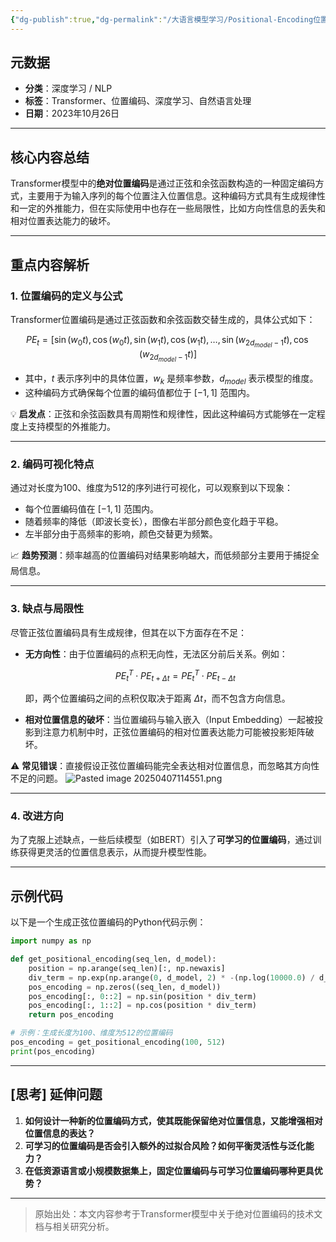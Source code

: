 ```yaml
---
{"dg-publish":true,"dg-permalink":"/大语言模型学习/Positional-Encoding位置编码/Transformer绝对位置编码详解与改进分析","dg-home":false,"dg-description":"在此输入笔记的描述","dg-hide":false,"dg-hide-title":false,"dg-show-backlinks":true,"dg-show-local-graph":true,"dg-show-inline-title":true,"dg-pinned":false,"dg-passphrase":"在此输入访问密码","dg-enable-mathjax":false,"dg-enable-mermaid":false,"dg-enable-uml":false,"dg-note-icon":0,"dg-enable-dataview":false,"tags":["NLP"],"permalink":"/大语言模型学习/Positional-Encoding位置编码/Transformer绝对位置编码详解与改进分析/","dgShowBacklinks":true,"dgShowLocalGraph":true,"dgShowInlineTitle":true,"dgPassFrontmatter":true,"noteIcon":0,"created":"2025-04-07T11:44:14.526+08:00","updated":"2025-04-07T11:45:52.547+08:00"}
---
```




## 元数据
- **分类**：深度学习 / NLP
- **标签**：Transformer、位置编码、深度学习、自然语言处理
- **日期**：2023年10月26日

---



## 核心内容总结
Transformer模型中的**绝对位置编码**是通过正弦和余弦函数构造的一种固定编码方式，主要用于为输入序列的每个位置注入位置信息。这种编码方式具有生成规律性和一定的外推能力，但在实际使用中也存在一些局限性，比如方向性信息的丢失和相对位置表达能力的破坏。

---



## 重点内容解析

### 1. **位置编码的定义与公式**
Transformer位置编码是通过正弦函数和余弦函数交替生成的，具体公式如下：

$$
PE_t = [\sin(w_0 t), \cos(w_0 t), \sin(w_1 t), \cos(w_1 t), \ldots, \sin(w_{2d_{model}-1} t), \cos(w_{2d_{model}-1} t)]
$$

- 其中，$t$ 表示序列中的具体位置，$w_k$ 是频率参数，$d_{model}$ 表示模型的维度。
- 这种编码方式确保每个位置的编码值都位于 $[-1, 1]$ 范围内。

💡 **启发点**：正弦和余弦函数具有周期性和规律性，因此这种编码方式能够在一定程度上支持模型的外推能力。

---


### 2. **编码可视化特点**
通过对长度为100、维度为512的序列进行可视化，可以观察到以下现象：
- 每个位置编码值在 $[-1, 1]$ 范围内。
- 随着频率的降低（即波长变长），图像右半部分颜色变化趋于平稳。
- 左半部分由于高频率的影响，颜色交替更为频繁。

📈 **趋势预测**：频率越高的位置编码对结果影响越大，而低频部分主要用于捕捉全局信息。

---


### 3. **缺点与局限性**
尽管正弦位置编码具有生成规律，但其在以下方面存在不足：
- **无方向性**：由于位置编码的点积无向性，无法区分前后关系。例如：
  
  $$
  PE_t^T \cdot PE_{t+\Delta t} = PE_t^T \cdot PE_{t-\Delta t}
  $$

  即，两个位置编码之间的点积仅取决于距离 $\Delta t$，而不包含方向信息。

- **相对位置信息的破坏**：当位置编码与输入嵌入（Input Embedding）一起被投影到注意力机制中时，正弦位置编码的相对位置表达能力可能被投影矩阵破坏。

⚠ **常见错误**：直接假设正弦位置编码能完全表达相对位置信息，而忽略其方向性不足的问题。
![Pasted image 20250407114551.png](/img/user/%E9%99%84%E4%BB%B6/Pasted%20image%2020250407114551.png)

---


### 4. **改进方向**
为了克服上述缺点，一些后续模型（如BERT）引入了**可学习的位置编码**，通过训练获得更灵活的位置信息表示，从而提升模型性能。

---



## 示例代码
以下是一个生成正弦位置编码的Python代码示例：

```python
import numpy as np

def get_positional_encoding(seq_len, d_model):
    position = np.arange(seq_len)[:, np.newaxis]
    div_term = np.exp(np.arange(0, d_model, 2) * -(np.log(10000.0) / d_model))
    pos_encoding = np.zeros((seq_len, d_model))
    pos_encoding[:, 0::2] = np.sin(position * div_term)
    pos_encoding[:, 1::2] = np.cos(position * div_term)
    return pos_encoding

# 示例：生成长度为100、维度为512的位置编码
pos_encoding = get_positional_encoding(100, 512)
print(pos_encoding)
```

---



## [思考] 延伸问题
1. **如何设计一种新的位置编码方式，使其既能保留绝对位置信息，又能增强相对位置信息的表达？**
2. **可学习的位置编码是否会引入额外的过拟合风险？如何平衡灵活性与泛化能力？**
3. **在低资源语言或小规模数据集上，固定位置编码与可学习位置编码哪种更具优势？**

---

> 原始出处：本文内容参考于Transformer模型中关于绝对位置编码的技术文档与相关研究分析。
